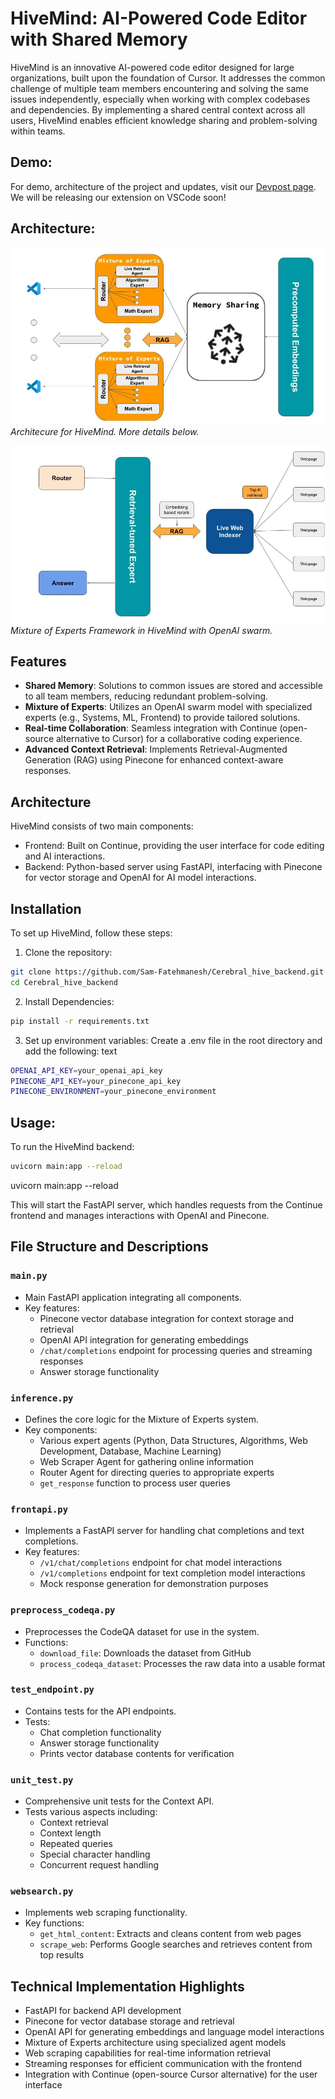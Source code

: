 # HiveMind: AI-Powered Code Editor with Shared Memory

HiveMind is an innovative AI-powered code editor designed for large organizations, built upon the foundation of Cursor. It addresses the common challenge of multiple team members encountering and solving the same issues independently, especially when working with complex codebases and dependencies. By implementing a shared central context across all users, HiveMind enables efficient knowledge sharing and problem-solving within teams.

## Demo:
For demo, architecture of the project and updates, visit our [Devpost page](https://devpost.com/software/hivemind-usmy41). We will be releasing our extension on VSCode soon!

## Architecture:
![Architecture Diagram](assets/hivemind1.jpg)
*Architecure for HiveMind. More details below.*

![System Workflow](assets/hivemind2.jpg)
*Mixture of Experts Framework in HiveMind with OpenAI swarm.*

## Features
- **Shared Memory**: Solutions to common issues are stored and accessible to all team members, reducing redundant problem-solving.
- **Mixture of Experts**: Utilizes an OpenAI swarm model with specialized experts (e.g., Systems, ML, Frontend) to provide tailored solutions.
- **Real-time Collaboration**: Seamless integration with Continue (open-source alternative to Cursor) for a collaborative coding experience.
- **Advanced Context Retrieval**: Implements Retrieval-Augmented Generation (RAG) using Pinecone for enhanced context-aware responses.

## Architecture
HiveMind consists of two main components:
- Frontend: Built on Continue, providing the user interface for code editing and AI interactions.
- Backend: Python-based server using FastAPI, interfacing with Pinecone for vector storage and OpenAI for AI model interactions.

## Installation
To set up HiveMind, follow these steps:
1) Clone the repository:
```bash
git clone https://github.com/Sam-Fatehmanesh/Cerebral_hive_backend.git
cd Cerebral_hive_backend
```

2) Install Dependencies:
```bash
pip install -r requirements.txt
```

3) Set up environment variables:
Create a .env file in the root directory and add the following:
text

```bash
OPENAI_API_KEY=your_openai_api_key
PINECONE_API_KEY=your_pinecone_api_key
PINECONE_ENVIRONMENT=your_pinecone_environment
```

## Usage:
To run the HiveMind backend:

```bash
uvicorn main:app --reload
```
uvicorn main:app --reload

This will start the FastAPI server, which handles requests from the Continue frontend and manages interactions with OpenAI and Pinecone.

## File Structure and Descriptions

### `main.py`
- Main FastAPI application integrating all components.
- Key features:
  - Pinecone vector database integration for context storage and retrieval
  - OpenAI API integration for generating embeddings
  - `/chat/completions` endpoint for processing queries and streaming responses
  - Answer storage functionality

### `inference.py`
- Defines the core logic for the Mixture of Experts system.
- Key components:
  - Various expert agents (Python, Data Structures, Algorithms, Web Development, Database, Machine Learning)
  - Web Scraper Agent for gathering online information
  - Router Agent for directing queries to appropriate experts
  - `get_response` function to process user queries

### `frontapi.py`
- Implements a FastAPI server for handling chat completions and text completions.
- Key features:
  - `/v1/chat/completions` endpoint for chat model interactions
  - `/v1/completions` endpoint for text completion model interactions
  - Mock response generation for demonstration purposes

### `preprocess_codeqa.py`
- Preprocesses the CodeQA dataset for use in the system.
- Functions:
  - `download_file`: Downloads the dataset from GitHub
  - `process_codeqa_dataset`: Processes the raw data into a usable format

### `test_endpoint.py`
- Contains tests for the API endpoints.
- Tests:
  - Chat completion functionality
  - Answer storage functionality
  - Prints vector database contents for verification

### `unit_test.py`
- Comprehensive unit tests for the Context API.
- Tests various aspects including:
  - Context retrieval
  - Context length
  - Repeated queries
  - Special character handling
  - Concurrent request handling

### `websearch.py`
- Implements web scraping functionality.
- Key functions:
  - `get_html_content`: Extracts and cleans content from web pages
  - `scrape_web`: Performs Google searches and retrieves content from top results

## Technical Implementation Highlights

- FastAPI for backend API development
- Pinecone for vector database storage and retrieval
- OpenAI API for generating embeddings and language model interactions
- Mixture of Experts architecture using specialized agent models
- Web scraping capabilities for real-time information retrieval
- Streaming responses for efficient communication with the frontend
- Integration with Continue (open-source Cursor alternative) for the user interface